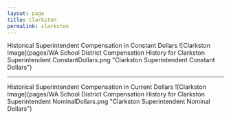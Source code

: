 ```yaml
---
layout: page
title: Clarkston
permalink: clarkston
---
```



Historical Superintendent Compensation in Constant Dollars
![Clarkston Image](pages/WA School District Compensation History for Clarkston Superintendent ConstantDollars.png "Clarkston Superintendent Constant Dollars")

___

Historical Superintendent Compensation in Current Dollars
![Clarkston Image](pages/WA School District Compensation History for Clarkston Superintendent NominalDollars.png "Clarkston Superintendent Nominal Dollars")